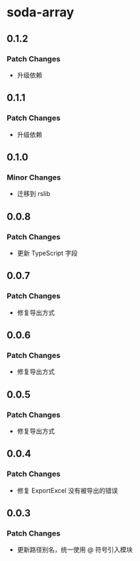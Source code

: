 # soda-array

## 0.1.2

### Patch Changes

- 升级依赖

## 0.1.1

### Patch Changes

- 升级依赖

## 0.1.0

### Minor Changes

- 迁移到 rslib

## 0.0.8

### Patch Changes

- 更新 TypeScript 字段

## 0.0.7

### Patch Changes

- 修复导出方式

## 0.0.6

### Patch Changes

- 修复导出方式

## 0.0.5

### Patch Changes

- 修复导出方式

## 0.0.4

### Patch Changes

- 修复 ExportExcel 没有被导出的错误

## 0.0.3

### Patch Changes

- 更新路径别名，统一使用 @ 符号引入模块
